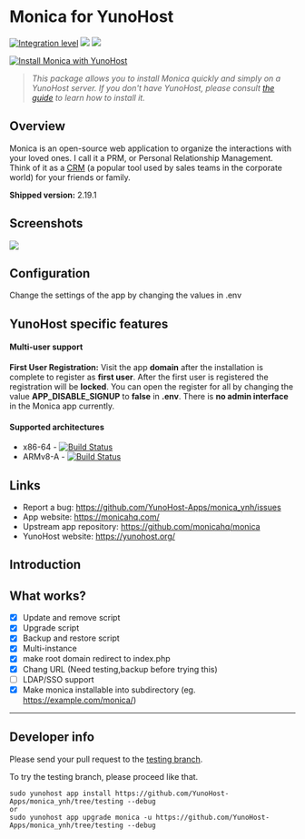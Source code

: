 # Monica for YunoHost

[![Integration level](https://dash.yunohost.org/integration/monica.svg)](https://dash.yunohost.org/appci/app/monica) ![](https://ci-apps.yunohost.org/ci/badges/monica.status.svg) ![](https://ci-apps.yunohost.org/ci/badges/monica.maintain.svg)

[![Install Monica with YunoHost](https://install-app.yunohost.org/install-with-yunohost.png)](https://install-app.yunohost.org/?app=monica)

> *This package allows you to install Monica quickly and simply on a YunoHost server.
If you don't have YunoHost, please consult [the guide](https://yunohost.org/#/install) to learn how to install it.*

## Overview
Monica is an open-source web application to organize the interactions with your loved ones. I call it a PRM, or Personal Relationship Management. Think of it as a [CRM](https://en.wikipedia.org/wiki/Customer_relationship_management) (a popular tool used by sales teams in the corporate world) for your friends or family.

**Shipped version:** 2.19.1

## Screenshots

![](https://www.monicahq.com/img/contacts.png)

## Configuration

Change the settings of the app by changing the values in .env

## YunoHost specific features

#### Multi-user support

**First User Registration:** Visit the app **domain** after the installation is complete to register as **first user**. After the first user is registered the registration will be **locked**. You can open the register for all by changing the value **APP_DISABLE_SIGNUP** to **false** in **.env**. There is **no admin interface** in the Monica app currently.

#### Supported architectures

* x86-64 - [![Build Status](https://ci-apps.yunohost.org/ci/logs/monica%20%28Apps%29.svg)](https://ci-apps.yunohost.org/ci/apps/monica/)
* ARMv8-A - [![Build Status](https://ci-apps-arm.yunohost.org/ci/logs/monica%20%28Apps%29.svg)](https://ci-apps-arm.yunohost.org/ci/apps/monica/)

## Links

 * Report a bug: https://github.com/YunoHost-Apps/monica_ynh/issues
 * App website: https://monicahq.com/
 * Upstream app repository: https://github.com/monicahq/monica
 * YunoHost website: https://yunohost.org/

## Introduction


## What works?
* [X] Update and remove script
* [X] Upgrade script
* [X] Backup and restore script
* [X] Multi-instance
* [x] make root domain redirect to index.php
* [x] Chang URL (Need testing,backup before trying this)
* [ ] LDAP/SSO support
* [x] Make monica installable into subdirectory (eg. https://example.com/monica/)

---

Developer info
----------------

Please send your pull request to the [testing branch](https://github.com/YunoHost-Apps/monica_ynh/tree/testing).

To try the testing branch, please proceed like that.
```
sudo yunohost app install https://github.com/YunoHost-Apps/monica_ynh/tree/testing --debug
or
sudo yunohost app upgrade monica -u https://github.com/YunoHost-Apps/monica_ynh/tree/testing --debug
```
